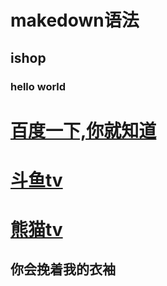 # makedown语法
## ishop
### hello world
# [百度一下,你就知道](http://www.baidu.com)
# [斗鱼tv](http://www.douyu.tv)

# [熊猫tv](http://www.panda.tv)
## 你会挽着我的衣袖
